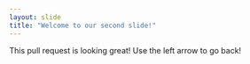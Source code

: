 ```yaml
---
layout: slide
title: "Welcome to our second slide!"
---
```

This pull request is looking great!
Use the left arrow to go back!
